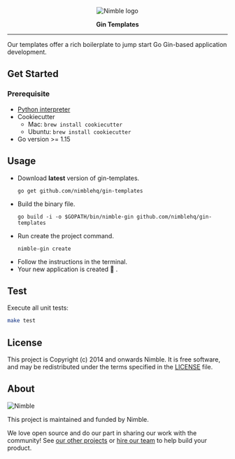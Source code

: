<p align="center">
  <img alt="Nimble logo" src="https://assets.nimblehq.co/logo/light/logo-light-text-320.png" />
</p>

<p align="center">
  <strong>Gin Templates</strong>
</p>

---

Our templates offer a rich boilerplate to jump start Go Gin-based application development.

## Get Started

### Prerequisite 
- [Python interpreter](https://docs.python.org/3/using/index.html)
- Cookiecutter
  - Mac: `brew install cookiecutter`
  - Ubuntu: `brew install cookiecutter`
- Go version >= 1.15

## Usage
- Download **latest** version of gin-templates.
  ```
  go get github.com/nimblehq/gin-templates
  ```
- Build the binary file.
  ```
  go build -i -o $GOPATH/bin/nimble-gin github.com/nimblehq/gin-templates
  ```
- Run create the project command.
  ```
  nimble-gin create
  ```
- Follow the instructions in the terminal.
- Your new application is created 🎉 .

## Test

Execute all unit tests:

```sh
make test
```

## License

This project is Copyright (c) 2014 and onwards Nimble. It is free software,
and may be redistributed under the terms specified in the [LICENSE] file.

[LICENSE]: /LICENSE

## About

![Nimble](https://assets.nimblehq.co/logo/dark/logo-dark-text-160.png)

This project is maintained and funded by Nimble.

We love open source and do our part in sharing our work with the community!
See [our other projects][community] or [hire our team][hire] to help build your product.

[community]: https://github.com/nimblehq
[hire]: https://nimblehq.co/
